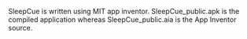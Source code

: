 SleepCue is written using MIT app inventor. SleepCue_public.apk is the compiled application whereas SleepCue_public.aia is the App Inventor source.
